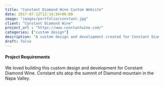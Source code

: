 ```yaml
---
title: "Constant Diamond Wine Custom Website"
date: 2017-07-12T12:14:34+06:00
image: "images/portfolio/constant.jpg"
client: "Constant Diamond Wine"
project_url : "https://www.constantwine.com/"
categories: ["custom design"]
description: "A custom design and development created for Constant Diamond Wine."
draft: false
---
```


#### Project Requirements

We loved building this custom design and development for Constant Diamond Wine. Constant sits atop the summit of Diamond mountain in the Napa Valley.

